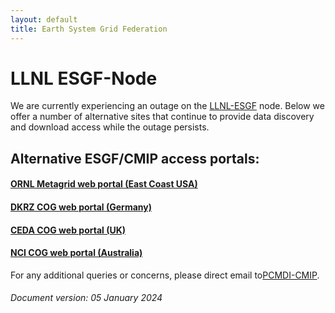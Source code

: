 ```yaml
---
layout: default
title: Earth System Grid Federation
---
```


# LLNL ESGF-Node

We are currently experiencing an outage on the <a href="http://esgf-node.llnl.gov/" target="_blank">LLNL-ESGF</a> node. Below we offer a number of alternative sites that continue to provide data discovery and download access while the outage persists.



## Alternative ESGF/CMIP access portals:

<!-- #### <a href="https://aims2.llnl.gov/search" target="_blank">LLNL Metagrid web portal (West Coast USA)</a> -->

#### <a href="https://esgf-node.ornl.gov/search" target="_blank">ORNL Metagrid web portal (East Coast USA)</a>

#### <a href="https://esgf-data.dkrz.de/search/cmip6-dkrz/" target="_blank">DKRZ COG web portal (Germany)</a>

#### <a href="https://esgf-index1.ceda.ac.uk/search/cmip6-ceda/" target="_blank">CEDA COG web portal (UK)</a>

#### <a href="https://esgf.nci.org.au/search/cmip6-nci/" target="_blank">NCI COG web portal (Australia)</a>



For any additional queries or concerns, please direct email to[PCMDI-CMIP](mailto:pcmdi-cmip@llnl.gov?subject=LLNL%20ESGF-Node%20outage).



###### Document version: 05 January 2024
